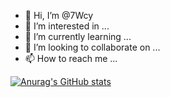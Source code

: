 - 👋 Hi, I’m @7Wcy
- 👀 I’m interested in ...
- 🌱 I’m currently learning ...
- 💞️ I’m looking to collaborate on ...
- 📫 How to reach me ...

[![Anurag's GitHub stats](https://github-readme-stats.vercel.app/api?username=7wcy)](https://github.com/anuraghazra/github-readme-stats)
